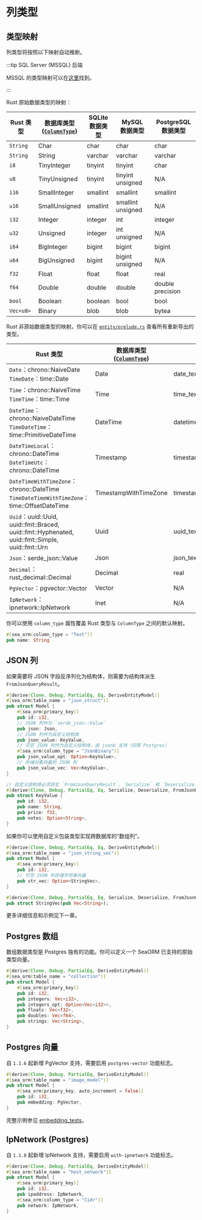 # 列类型

## 类型映射

列类型将按照以下映射自动推断。

:::tip SQL Server (MSSQL) 后端

MSSQL 的类型映射可以在[这里](https://www.sea-ql.org/SeaORM-X/docs/generate-entity/entity-structure/)找到。

:::

Rust 原始数据类型的映射：

| Rust 类型 | 数据库类型 <br/> ([`ColumnType`](https://docs.rs/sea-orm/*/sea_orm/entity/enum.ColumnType.html)) | SQLite <br/> 数据类型 | MySQL <br/> 数据类型 | PostgreSQL <br/> 数据类型 |
| --------- | --------- | --------- | --------- | --------- |
| `String` | Char | char | char | char |
| `String` | String | varchar | varchar | varchar |
| `i8` | TinyInteger | tinyint | tinyint | char |
| `u8` | TinyUnsigned | tinyint  | tinyint unsigned | N/A |
| `i16` | SmallInteger | smallint | smallint | smallint |
| `u16` | SmallUnsigned | smallint | smallint unsigned | N/A |
| `i32` | Integer | integer | int | integer |
| `u32` | Unsigned | integer | int unsigned | N/A |
| `i64` | BigInteger | bigint | bigint | bigint |
| `u64` | BigUnsigned | bigint | bigint unsigned | N/A |
| `f32` | Float | float | float | real |
| `f64` | Double | double | double | double precision |
| `bool` | Boolean | boolean | bool | bool |
| `Vec<u8>` | Binary | blob | blob | bytea |

Rust 非原始数据类型的映射。你可以在 [`entity/prelude.rs`](https://github.com/SeaQL/sea-orm/blob/master/src/entity/prelude.rs) 查看所有重新导出的类型。

| Rust 类型 | 数据库类型 <br/> ([`ColumnType`](https://docs.rs/sea-orm/*/sea_orm/entity/enum.ColumnType.html)) | SQLite <br/> 数据类型 | MySQL <br/> 数据类型 | PostgreSQL <br/> 数据类型 |
| --------- | --------- | --------- | --------- | --------- |
| `Date`：chrono::NaiveDate <br/>`TimeDate`：time::Date | Date | date_text | date | date |
| `Time`：chrono::NaiveTime <br/>`TimeTime`：time::Time | Time | time_text | time | time |
| `DateTime`：chrono::NaiveDateTime <br/>`TimeDateTime`：time::PrimitiveDateTime | DateTime | datetime_text | datetime | timestamp |
| `DateTimeLocal`：chrono::DateTime<Local> <br/>`DateTimeUtc`：chrono::DateTime<Utc> | Timestamp | timestamp_text | timestamp | N/A |
| `DateTimeWithTimeZone`：chrono::DateTime<FixedOffset> <br/>`TimeDateTimeWithTimeZone`：time::OffsetDateTime | TimestampWithTimeZone | timestamp_with_timezone_text | timestamp | timestamp with time zone |
| `Uuid`：uuid::Uuid, uuid::fmt::Braced, uuid::fmt::Hyphenated, uuid::fmt::Simple, uuid::fmt::Urn | Uuid | uuid_text | binary(16) | uuid |
| `Json`：serde_json::Value | Json | json_text | json | json |
| `Decimal`：rust_decimal::Decimal | Decimal | real | decimal | decimal |
| `PgVector`：pgvector::Vector | Vector | N/A | N/A | vector |
| `IpNetwork`：ipnetwork::IpNetwork | Inet | N/A | N/A | inet |

你可以使用 `column_type` 属性覆盖 Rust 类型与 `ColumnType` 之间的默认映射。

```rust
#[sea_orm(column_type = "Text")]
pub name: String
```

## JSON 列

如果需要将 JSON 字段反序列化为结构体，则需要为结构体派生 `FromJsonQueryResult`。

```rust
#[derive(Clone, Debug, PartialEq, Eq, DeriveEntityModel)]
#[sea_orm(table_name = "json_struct")]
pub struct Model {
    #[sea_orm(primary_key)]
    pub id: i32,
    // JSON 列作为 `serde_json::Value`
    pub json: Json,
    // JSON 列作为自定义结构体
    pub json_value: KeyValue,
    // 可空 JSON 列作为自定义结构体，由 jsonb 支持（仅限 Postgres）
    #[sea_orm(column_type = "JsonBinary")]
    pub json_value_opt: Option<KeyValue>,
    // 存储对象向量的 JSON 列
    pub json_value_vec: Vec<KeyValue>,
}

// 自定义结构体必须派生 `FromJsonQueryResult`、`Serialize` 和 `Deserialize`
#[derive(Clone, Debug, PartialEq, Eq, Serialize, Deserialize, FromJsonQueryResult)]
pub struct KeyValue {
    pub id: i32,
    pub name: String,
    pub price: f32,
    pub notes: Option<String>,
}
```

如果你可以使用自定义包装类型实现跨数据库的“数组列”。

```rust
#[derive(Clone, Debug, PartialEq, Eq, DeriveEntityModel)]
#[sea_orm(table_name = "json_string_vec")]
pub struct Model {
    #[sea_orm(primary_key)]
    pub id: i32,
    // 可空 JSON 列存储字符串向量
    pub str_vec: Option<StringVec>,
}

#[derive(Clone, Debug, PartialEq, Eq, Serialize, Deserialize, FromJsonQueryResult)]
pub struct StringVec(pub Vec<String>);
```

更多详细信息和示例见下一章。

## Postgres 数组

数组数据类型是 Postgres 独有的功能。你可以定义一个 SeaORM 已支持的原始类型向量。

```rust
#[derive(Clone, Debug, PartialEq, DeriveEntityModel)]
#[sea_orm(table_name = "collection")]
pub struct Model {
    #[sea_orm(primary_key)]
    pub id: i32,
    pub integers: Vec<i32>,
    pub integers_opt: Option<Vec<i32>>,
    pub floats: Vec<f32>,
    pub doubles: Vec<f64>,
    pub strings: Vec<String>,
}
```

## Postgres 向量

自 `1.1.6` 起新增 PgVector 支持，需要启用 `postgres-vector` 功能标志。

```rust
#[derive(Clone, Debug, PartialEq, DeriveEntityModel)]
#[sea_orm(table_name = "image_model")]
pub struct Model {
    #[sea_orm(primary_key, auto_increment = false)]
    pub id: i32,
    pub embedding: PgVector,
}
```

完整示例参见 [embedding_tests](https://github.com/SeaQL/sea-orm/blob/1.1.x/tests/embedding_tests.rs)。

## IpNetwork (Postgres)

自 `1.1.8` 起新增 IpNetwork 支持，需要启用 `with-ipnetwork` 功能标志。

```rust
#[derive(Clone, Debug, PartialEq, DeriveEntityModel)]
#[sea_orm(table_name = "host_network")]
pub struct Model {
    #[sea_orm(primary_key)]
    pub id: i32,
    pub ipaddress: IpNetwork,
    #[sea_orm(column_type = "Cidr")]
    pub network: IpNetwork,
}
